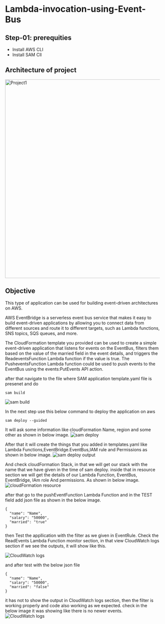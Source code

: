 # Lambda-invocation-using-Event-Bus

## Step-01: prerequities
- Install AWS CLI
- Install SAM ClI

## Architecture of project

<img width="646" alt="Project1" src="https://user-images.githubusercontent.com/120295902/232972725-186c01fb-706d-41aa-b392-80d9ba37e61b.png">

## Objective
This type of application can be used for building event-driven architectures on AWS.

AWS EventBridge is a serverless event bus service that makes it easy to build event-driven applications by allowing you to connect data from different sources and route it to different targets, such as Lambda functions, SNS topics, SQS queues, and more.

The CloudFormation template you provided can be used to create a simple event-driven application that listens for events on the EventBus, filters them based on the value of the married field in the event details, and triggers the ReadeventsFunction Lambda function if the value is true. The PusheventsFunction Lambda function could be used to push events to the EventBus using the events:PutEvents API action.

after that navigate to the file where SAM application template.yaml file is presenet and do

```
sam build
```
![sam build](https://user-images.githubusercontent.com/120295902/227849500-7a29951b-085b-42dc-9860-8b88fe9e9ae4.png)

In the next step use this below command to deploy the application on aws
```
sam deploy --guided
```
It will ask some information like cloudFormation Name, region and some other as shown in below image.
![sam deploy](https://user-images.githubusercontent.com/120295902/227849843-31055851-72ac-495a-b4db-3939aa7e3247.png)

After that it will create the things that you added in templates.yaml like Lambda Functions,EventBridge.EventBus,IAM rule and Permissions as shown in below image.
![sam deploy output](https://user-images.githubusercontent.com/120295902/227850335-a436d645-acb0-4e4e-a52f-6f5c51dfe6e1.png)

And check cloudFormation Stack, in that we will get our stack with the name that we have given in the time of sam deploy. inside that in resource section we will get the details of our Lambda Function, EventBus, EventBridge, IAm role And permissions.
As shown in below image.
![cloudFormation resource](https://user-images.githubusercontent.com/120295902/227856072-12b3677b-407a-41ca-8871-739dfe3fa1eb.png)


after that go to the pushEventFunction Lambda Function and in the TEST field add json file as shown in the below image.
```
{
  "name": "Name",
  "salary": "50000",
  "married": "true"
}
```
then Test the appllication with the filter as we given in EventRule. Check the ReadEvents Lambda Function monitor section, in that view CloudWatch logs section if we see the outputs, it will show like this.

![CloudWatch logs](https://user-images.githubusercontent.com/120295902/227856581-f214f5a3-ad6a-46df-9df2-b07d2e71f1a1.png)

and after test with the below json file
```
{
  "name": "Name",
  "salary": "50000",
  "married": "false"
}
```
it has not to show the output in CloudWatch logs section, then the filter is working properly and code also working as we expected. check in the below image it was showing like there is no newer events.
![CloudWatch logs](https://user-images.githubusercontent.com/120295902/227856581-f214f5a3-ad6a-46df-9df2-b07d2e71f1a1.png)



